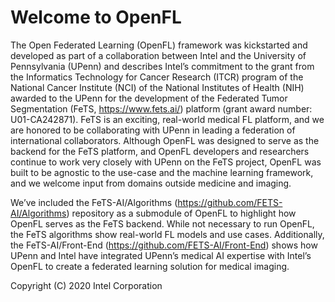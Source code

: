 # Welcome to OpenFL

The Open Federated Learning (OpenFL) framework was kickstarted and developed as part of a collaboration between Intel and the University of Pennsylvania (UPenn) and describes  Intel’s commitment to the grant from the Informatics Technology for Cancer Research (ITCR) program of the National Cancer Institute (NCI) of the National Institutes of Health (NIH) awarded to the UPenn for the development of the Federated Tumor Segmentation (FeTS, https://www.fets.ai/) platform (grant award number: U01-CA242871). FeTS is an exciting, real-world medical FL platform, and we are honored to be collaborating with UPenn in leading a federation of international collaborators. Although OpenFL was designed to serve as the backend for the FeTS platform, and OpenFL developers and researchers continue to work very closely with UPenn on the FeTS project, OpenFL was built to be agnostic to the use-case and the machine learning framework, and we welcome input from domains outside medicine and imaging. 

We’ve included the FeTS-AI/Algorithms (https://github.com/FETS-AI/Algorithms) repository as a submodule of OpenFL to highlight how OpenFL serves as the FeTS backend. While not necessary to run OpenFL, the FeTS algorithms show real-world FL models and use cases. Additionally, the FeTS-AI/Front-End (https://github.com/FETS-AI/Front-End) shows how UPenn and Intel have integrated UPenn’s medical AI expertise with Intel’s OpenFL to create a federated learning solution for medical imaging. 

Copyright (C) 2020 Intel Corporation
